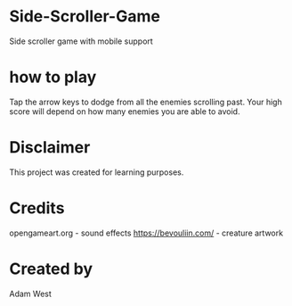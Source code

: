 # Side-Scroller-Game
Side scroller game with mobile support 

# how to play
Tap the arrow keys to dodge from all the enemies scrolling past. Your high score will depend on how many enemies you are able to avoid.


# Disclaimer
This project was created for learning purposes. 

# Credits 
opengameart.org - sound effects
https://bevouliin.com/ - creature artwork 

# Created by
Adam West 
